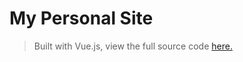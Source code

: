 # My Personal Site

> Built with Vue.js, view the full source code [here.](https://github.com/ssparvez/profile)

